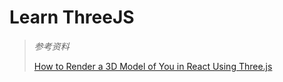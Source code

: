 # Learn ThreeJS



> *参考资料*
>
> [How to Render a 3D Model of You in React Using Three.js](https://blog.nourdinedev.com/how-to-render-3d-model-in-react/)
